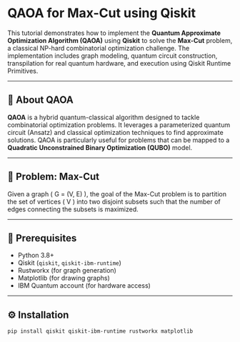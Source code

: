 # QAOA for Max-Cut using Qiskit

This tutorial demonstrates how to implement the **Quantum Approximate Optimization Algorithm (QAOA)** using **Qiskit** to solve the **Max-Cut** problem, a classical NP-hard combinatorial optimization challenge. The implementation includes graph modeling, quantum circuit construction, transpilation for real quantum hardware, and execution using Qiskit Runtime Primitives.

---

## 🧠 About QAOA

**QAOA** is a hybrid quantum-classical algorithm designed to tackle combinatorial optimization problems. It leverages a parameterized quantum circuit (Ansatz) and classical optimization techniques to find approximate solutions. QAOA is particularly useful for problems that can be mapped to a **Quadratic Unconstrained Binary Optimization (QUBO)** model.

---

## 📌 Problem: Max-Cut

Given a graph \( G = (V, E) \), the goal of the Max-Cut problem is to partition the set of vertices \( V \) into two disjoint subsets such that the number of edges connecting the subsets is maximized.

---

## 🧮 Prerequisites

- Python 3.8+
- Qiskit (`qiskit`, `qiskit-ibm-runtime`)
- Rustworkx (for graph generation)
- Matplotlib (for drawing graphs)
- IBM Quantum account (for hardware access)

---

## ⚙️ Installation

```bash
pip install qiskit qiskit-ibm-runtime rustworkx matplotlib
